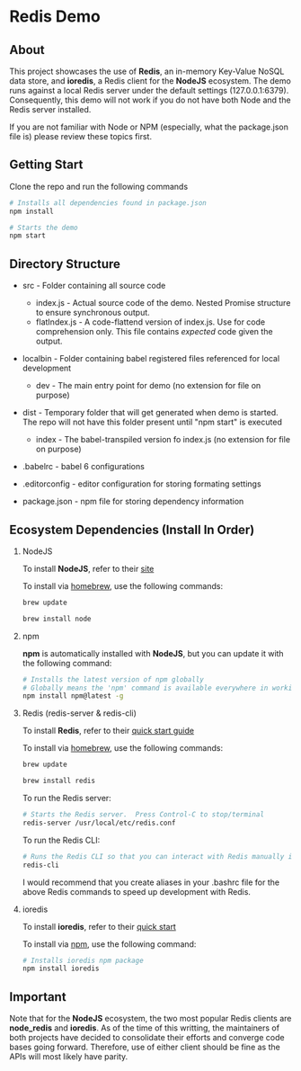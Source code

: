 # Redis Demo

## About

This project showcases the use of **Redis**, an in-memory Key-Value NoSQL data store, and **ioredis**, a Redis client for the **NodeJS** ecosystem.  The demo runs against a local Redis server under the default settings (127.0.0.1:6379).  Consequently, this demo will not work if you do not have both Node and the Redis server installed.

If you are not familiar with Node or NPM (especially, what the package.json file is) please review these topics first.

## Getting Start

Clone the repo and run the following commands

``` bash
# Installs all dependencies found in package.json
npm install

# Starts the demo
npm start
```

## Directory Structure

* src - Folder containing all source code
  * index.js - Actual source code of the demo.  Nested Promise structure to ensure synchronous output.
  * flatIndex.js - A code-flattend version of index.js.  Use for code comprehension only.  This file contains _expected_ code given the output.

* localbin - Folder containing babel registered files referenced for local development
  * dev - The main entry point for demo (no extension for file on purpose)

* dist - Temporary folder that will get generated when demo is started.  The repo will not have this folder present until "npm start" is executed
  * index - The babel-transpiled version fo index.js (no extension for file on purpose)

* .babelrc - babel 6 configurations

* .editorconfig - editor configuration for storing formating settings

* package.json - npm file for storing dependency information

## Ecosystem Dependencies (Install In Order)

1. NodeJS

    To install **NodeJS**, refer to their [site](https://nodejs.org/en/)

    To install via [homebrew](https://brew.sh/), use the following commands:

    ``` bash
    brew update

    brew install node
    ```

2. npm

    **npm** is automatically installed with **NodeJS**, but you can update it with the following command:

    ``` bash
    # Installs the latest version of npm globally
    # Globally means the 'npm' command is available everywhere in working directory
    npm install npm@latest -g
    ```

3. Redis (redis-server & redis-cli)

    To install **Redis**, refer to their [quick start guide](https://redis.io/topics/quickstart)

    To install via [homebrew](https://brew.sh/), use the following commands:

    ``` bash
    brew update

    brew install redis
    ```

    To run the Redis server:

    ``` bash
    # Starts the Redis server.  Press Control-C to stop/terminal
    redis-server /usr/local/etc/redis.conf
    ```

    To run the Redis CLI:

    ``` bash
    # Runs the Redis CLI so that you can interact with Redis manually in a bash shell
    redis-cli
    ```

    I would recommend that you create aliases in your .bashrc file for the above Redis commands to speed up development with Redis.

4. ioredis

   To install **ioredis**, refer to their [quick start](https://github.com/luin/ioredis#quick-start)

   To install via [npm](https://docs.npmjs.com/getting-started/installing-node#installing-npm-from-the-nodejs-site), use the following command:

    ``` bash
    # Installs ioredis npm package
    npm install ioredis
    ```

## Important

Note that for the **NodeJS** ecosystem, the two most popular Redis clients are **node_redis** and **ioredis**.  As of the time of this writting, the maintainers of both projects have decided to consolidate their efforts and converge code bases going forward.  Therefore, use of either client should be fine as the APIs will most likely have parity.
